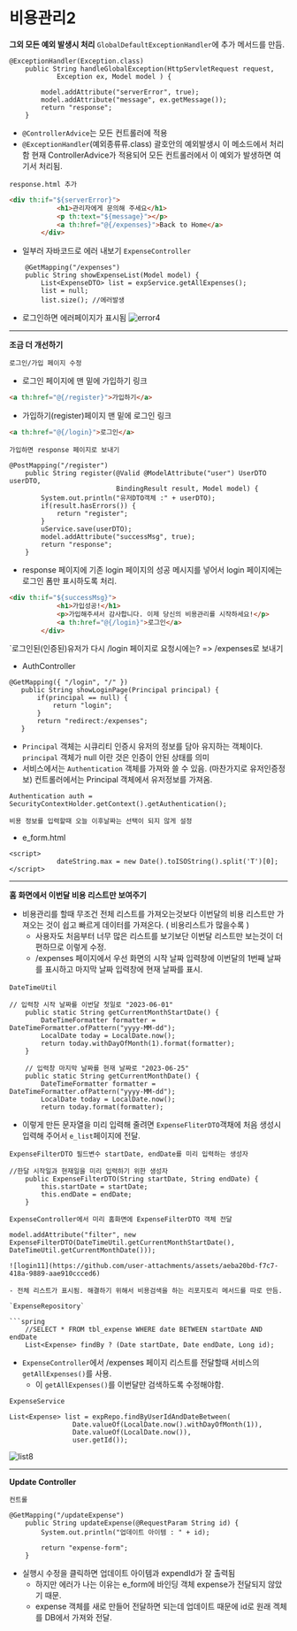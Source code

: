 # 비용관리2

**그외 모든 예외 발생시 처리**
`GlobalDefaultExceptionHandler`에 추가 메서드를 만듬.

```spring
@ExceptionHandler(Exception.class)
	public String handleGlobalException(HttpServletRequest request,
			Exception ex, Model model ) {
		
		model.addAttribute("serverError", true);
		model.addAttribute("message", ex.getMessage());
		return "response";
	}
```

- `@ControllerAdvice`는 모든 컨트롤러에 적용
- `@ExceptionHandler`(예외종류류.class) 괄호안의 예외발생시 이 메소드에서 처리함 현재 ControllerAdvice가 적용되어 모든 컨트롤러에서 이 예외가 발생하면 여기서 처리됨.

`response.html 추가`

```html
<div th:if="${serverError}">
			<h1>관리자에게 문의해 주세요</h1>
			<p th:text="${message}"></p>
			<a th:href="@{/expenses}">Back to Home</a>
		</div>
```

- 일부러 자바코드로 에러 내보기
`ExpenseController`

```spring
	@GetMapping("/expenses")
	public String showExpenseList(Model model) {
		List<ExpenseDTO> list = expService.getAllExpenses();
		list = null;
		list.size(); //에러발생
```

- 로그인하면 에러페이지가 표시됨
![error4](https://github.com/user-attachments/assets/3a3dd08a-d673-4758-800a-ed7ae7caee93)

<hr>

**조금 더 개선하기**

`로그인/가입 페이지 수정`

- 로그인 페이지에 맨 밑에 가입하기 링크

```html
<a th:href="@{/register}">가입하기</a>
```

- 가입하기(register)페이지 맨 밑에 로그인 링크

```html
<a th:href="@{/login}">로그인</a>
```

`가입하면 response 페이지로 보내기`

```spring
@PostMapping("/register")
    public String register(@Valid @ModelAttribute("user") UserDTO userDTO,
    					   BindingResult result, Model model) {
        System.out.println("유저DTO객체 :" + userDTO);
        if(result.hasErrors()) {
        	return "register";
        }
        uService.save(userDTO);
        model.addAttribute("successMsg", true);
        return "response";
    }
```

- response 페이지에 기존 login 페이지의 성공 메시지를 넣어서 login 페이지에는 로그인 폼만 표시하도록 처리.

```html
<div th:if="${successMsg}">
			<h1>가입성공!</h1>
			<p>가입해주셔서 감사합니다. 이제 당신의 비용관리를 시작하세요!</p>
			<a th:href="@{/login}">로그인</a>
		</div>
```

`로그인된(인증된)유저가 다시 /login 페이지로 요청시에는? => /expenses로 보내기

- AuthController

 ```spring
@GetMapping({ "/login", "/" })
	public String showLoginPage(Principal principal) {
		if(principal == null) {
			return "login";
		}
		return "redirect:/expenses";
	}
```

- `Principal` 객체는 시큐리티 인증시 유저의 정보를 담아 유지하는 객체이다. `principal` 객체가 null 이란 것은 인증이 안된 상태를 의미
- 서비스에서는 `Authentication` 객체를 가져와 쓸 수 있음. (마찬가지로 유저인증정보) 컨트롤러에서는 Principal 객체에서 유저정보를 가져옴.

```spring
Authentication auth = SecurityContextHolder.getContext().getAuthentication();
```

`비용 정보를 입력할때 오늘 이후날짜는 선택이 되지 않게 설정`

- e_form.html

```script
<script>
			dateString.max = new Date().toISOString().split('T')[0];
</script>
```

<hr>

**홈 화면에서 이번달 비용 리스트만 보여주기**

- 비용관리를 할때 무조건 전체 리스트를 가져오는것보다 이번달의 비용 리스트만 가져오는 것이  쉽고 빠르게 데이터를 가져온다. ( 비용리스트가 많을수록 )
  - 사용자도 처음부터 너무 많은 리스트를 보기보단 이번달 리스트만 보는것이 더 편하므로 이렇게 수정.
  - /expenses 페이지에서 우선 화면의 시작 날짜 입력창에 이번달의 1번째 날짜를 표시하고 마지막 날짜 입력창에 현재 날짜를 표시.

​`DateTimeUtil`

```spring
// 입력창 시작 날짜를 이번달 첫일로 "2023-06-01"
	public static String getCurrentMonthStartDate() {
		DateTimeFormatter formatter = DateTimeFormatter.ofPattern("yyyy-MM-dd");
		LocalDate today = LocalDate.now();
		return today.withDayOfMonth(1).format(formatter);
	}
	
	// 입력창 마지막 날짜를 현재 날짜로 "2023-06-25"
	public static String getCurrentMonthDate() {
		DateTimeFormatter formatter = DateTimeFormatter.ofPattern("yyyy-MM-dd");
		LocalDate today = LocalDate.now();
		return today.format(formatter);
```

- 이렇게 만든 문자열을 미리 입력해 줄려면 `ExpenseFliterDTO`객채에 처음 생성시 입력해 주어서 `e_list`페이지에 전달.

`ExpenseFilterDTO 필드변수 startDate, endDate를 미리 입력하는 생성자`

```spring
//한달 시작일과 현재일을 미리 입력하기 위한 생성자
	public ExpenseFilterDTO(String startDate, String endDate) {
		this.startDate = startDate;
		this.endDate = endDate;
	}
```

`ExpenseController에서 미리 홈화면에 ExpenseFilterDTO 객체 전달`

```spring
model.addAttribute("filter", new ExpenseFilterDTO(DateTimeUtil.getCurrentMonthStartDate(), DateTimeUtil.getCurrentMonthDate()));

![login11](https://github.com/user-attachments/assets/aeba20bd-f7c7-418a-9889-aae910ccced6)

- 전체 리스트가 표시됨. 해결하기 위해서 비용검색을 하는 리포지토리 메서드를 따로 만듬.

`ExpenseRepository`

```spring
	//SELECT * FROM tbl_expense WHERE date BETWEEN startDate AND endDate
	List<Expense> findBy ? (Date startDate, Date endDate, Long id);
```

- `ExpenseController`에서 /expenses 페이지 리스트를 전달할때 서비스의 `getAllExpenses()`를 사용.
  - 이 `getAllExpenses()`를 이번달만 검색하도록 수정해야함.

`ExpenseService`

```spring
List<Expense> list = expRepo.findByUserIdAndDateBetween(
				Date.valueOf(LocalDate.now().withDayOfMonth(1)), 
				Date.valueOf(LocalDate.now()),
				user.getId());
```

​![list8](https://github.com/user-attachments/assets/b4d17a67-1c0d-4409-b0c5-6009e806fba1)

<hr>

**Update Controller**

`컨트롤`

```spring
@GetMapping("/updateExpense")
	public String updateExpense(@RequestParam String id) {
		System.out.println("업데이트 아이템 : " + id);
		
		return "expense-form";
	}
```

- 실행시 수정을 클릭하면 업데이트 아이템과 expendId가 잘 출력됨
  - 하지만 에러가 나는 이유는 e_form에 바인딩 객체 expense가 전달되지 않았기 때문.
  - expense 객체를 새로 만들어 전달하면 되는데 업데이트 때문에 id로 원래 겍체를 DB에서 가져와 전달.
